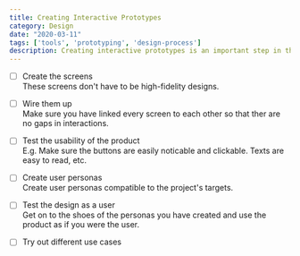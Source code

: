 ```yaml
---
title: Creating Interactive Prototypes
category: Design
date: "2020-03-11"
tags: ['tools', 'prototyping', 'design-process']
description: Creating interactive prototypes is an important step in the product design process. Use this checklist to make sure you cover the basics of creating them!
---
```


- [ ] Create the screens  
These screens don't have to be high-fidelity designs.

- [ ] Wire them up  
Make sure you have linked every screen to each other so that ther are no gaps in interactions.

- [ ] Test the usability of the product  
E.g. Make sure the buttons are easily noticable and clickable. Texts are easy to read, etc.

- [ ] Create user personas  
Create user personas compatible to the project's targets.

- [ ] Test the design as a user  
Get on to the shoes of the personas you have created and use the product as if you were the user.

- [ ] Try out different use cases  
